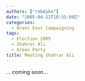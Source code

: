 ```yaml
---
authors: ["robdyke"]
date: "2005-04-13T10:35:00Z"
categories:
  - Brent East Campaigning
tags:
  - Election 2005
  - Shahrar Ali
  - Green Party
title: Meeting Shahrar Ali
---
```

... coming soon...